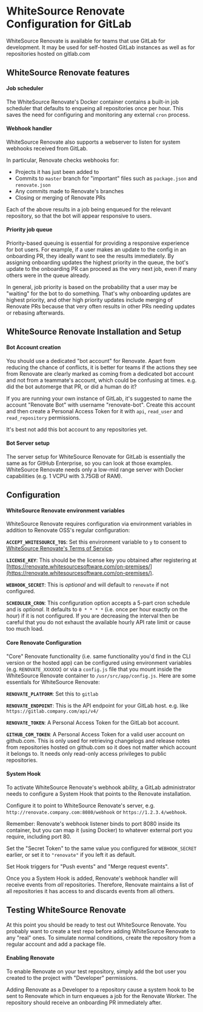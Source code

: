 # WhiteSource Renovate Configuration for GitLab

WhiteSource Renovate is available for teams that use GitLab for development. It may be used for self-hosted GitLab instances as well as for repositories hosted on gitlab.com

## WhiteSource Renovate features

#### Job scheduler

The WhiteSource Renovate's Docker container contains a built-in job scheduler that defaults to enqueing all repositories once per hour. This saves the need for configuring and monitoring any external `cron` process.

#### Webhook handler

WhiteSource Renovate also supports a webserver to listen for system webhooks received from GitLab.

In particular, Renovate checks webhooks for:

- Projects it has just been added to
- Commits to `master` branch for "important" files such as `package.json` and `renovate.json`
- Any commits made to Renovate's branches
- Closing or merging of Renovate PRs

Each of the above results in a job being enqueued for the relevant repository, so that the bot will appear responsive to users.

#### Priority job queue

Priority-based queuing is essential for providing a responsive experience for bot users. For example, if a user makes an update to the config in an onboarding PR, they ideally want to see the results immediately. By assigning onboarding updates the highest priority in the queue, the bot's update to the onboarding PR can proceed as the very next job, even if many others were in the queue already.

In general, job priority is based on the probability that a user may be "waiting" for the bot to do something. That's why onboarding updates are highest priority, and other high priority updates include merging of Renovate PRs because that very often results in other PRs needing updates or rebasing afterwards.

## WhiteSource Renovate Installation and Setup

#### Bot Account creation

You should use a dedicated "bot account" for Renovate. Apart from reducing the chance of conflicts, it is better for teams if the actions they see from Renovate are clearly marked as coming from a dedicated bot account and not from a teammate's account, which could be confusing at times. e.g. did the bot automerge that PR, or did a human do it?

If you are running your own instance of GitLab, it's suggested to name the account "Renovate Bot" with username "renovate-bot". Create this account and then create a Personal Access Token for it with `api`, `read_user` and `read_repository` permissions.

It's best not add this bot account to any repositories yet.

#### Bot Server setup

The server setup for WhiteSource Renovate for GitLab is essentially the same as for GitHub Enterprise, so you can look at those examples. WhiteSource Renovate needs only a low-mid range server with Docker capabilities (e.g. 1 VCPU with 3.75GB of RAM).

## Configuration

#### WhiteSource Renovate environment variables

WhiteSource Renovate requires configuration via environment variables in addition to Renovate OSS's regular configuration:

**`ACCEPT_WHITESOURCE_TOS`**: Set this environment variable to `y` to consent to [WhiteSource Renovate's Terms of Service](https://renovate.whitesourcesoftware.com/terms-of-service/).

**`LICENSE_KEY`**: This should be the license key you obtained after registering at [https://renovate.whitesourcesoftware.com/on-premises/](https://renovate.whitesourcesoftware.com/on-premises/).

**`WEBHOOK_SECRET`**: This is _optional_ and will default to `renovate` if not configured.

**`SCHEDULER_CRON`**: This configuration option accepts a 5-part cron schedule and is _optional_. It defaults to `0 * * * *` (i.e. once per hour exactly on the hour) if it is not configured. If you are decreasing the interval then be careful that you do not exhaust the available hourly API rate limit or cause too much load.

#### Core Renovate Configuration

"Core" Renovate functionality (i.e. same functionality you'd find in the CLI version or the hosted app) can be configured using environment variables (e.g. `RENOVATE_XXXXXX`) or via a `config.js` file that you mount inside the WhiteSource Renovate container to `/usr/src/app/config.js`. Here are some essentials for WhiteSource Renovate:

**`RENOVATE_PLATFORM`**: Set this to `gitlab`

**`RENOVATE_ENDPOINT`**: This is the API endpoint for your GitLab host. e.g. like `https://gitlab.company.com/api/v4/`

**`RENOVATE_TOKEN`**: A Personal Access Token for the GitLab bot account.

**`GITHUB_COM_TOKEN`**: A Personal Access Token for a valid user account on github.com. This is only used for retrieving changelogs and release notes from repositories hosted on github.com so it does not matter which account it belongs to. It needs only read-only access privileges to public repositories.

#### System Hook

To activate WhiteSource Renovate's webhook ability, a GitLab administrator needs to configure a System Hook that points to the Renovate installation.

Configure it to point to WhiteSource Renovate's server, e.g. `http://renovate.company.com:8080/webhook` or `https://1.2.3.4/webhook`.

Remember: Renovate's webhook listener binds to port 8080 inside its container, but you can map it (using Docker) to whatever external port you require, including port 80.

Set the "Secret Token" to the same value you configured for `WEBHOOK_SECRET` earlier, or set it to `"renovate"` if you left it as default.

Set Hook triggers for "Push events" and "Merge request events".

Once you a System Hook is added, Renovate's webhook handler will receive events from _all_ repositories. Therefore, Renovate maintains a list of all repositories it has access to and discards events from all others.

## Testing WhiteSource Renovate

At this point you should be ready to test out WhiteSource Renovate. You probably want to create a test repo before adding WhiteSource Renovate to any "real" ones. To simulate normal conditions, create the repository from a regular account and add a package file.

#### Enabling Renovate

To enable Renovate on your test repository, simply add the bot user you created to the project with "Developer" permissions.

Adding Renovate as a Developer to a repository cause a system hook to be sent to Renovate which in turn enqueues a job for the Renovate Worker. The repository should receive an onboarding PR immediately after.
